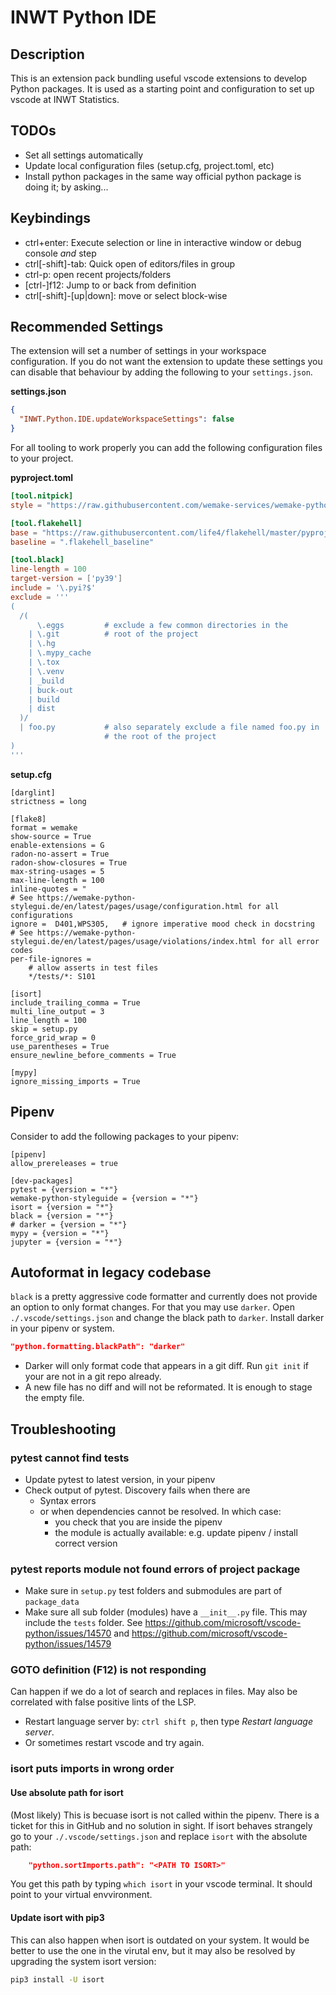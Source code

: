 # INWT Python IDE

## Description

This is an extension pack bundling useful vscode extensions to develop Python
packages. It is used as a starting point and configuration to set up vscode
at INWT Statistics.

## TODOs

- Set all settings automatically
- Update local configuration files (setup.cfg, project.toml, etc)
- Install python packages in the same way official python package is doing it;
  by asking...

## Keybindings

- ctrl+enter: Execute selection or line in interactive window or debug console
  _and_ step
- ctrl[-shift]-tab: Quick open of editors/files in group
- ctrl-p: open recent projects/folders
- [ctrl-]f12: Jump to or back from definition
- ctrl[-shift]-[up|down]: move or select block-wise

## Recommended Settings

The extension will set a number of settings in your workspace configuration. If you do not want the extension to update these settings you can disable that behaviour by adding the following to your `settings.json`.

**settings.json**

```json
{
  "INWT.Python.IDE.updateWorkspaceSettings": false
}
```

For all tooling to work properly you can add the following configuration files to your project.

**pyproject.toml**

```toml
[tool.nitpick]
style = "https://raw.githubusercontent.com/wemake-services/wemake-python-styleguide/master/styles/nitpick-style.toml"

[tool.flakehell]
base = "https://raw.githubusercontent.com/life4/flakehell/master/pyproject.toml"
baseline = ".flakehell_baseline"

[tool.black]
line-length = 100
target-version = ['py39']
include = '\.pyi?$'
exclude = '''
(
  /(
      \.eggs         # exclude a few common directories in the
    | \.git          # root of the project
    | \.hg
    | \.mypy_cache
    | \.tox
    | \.venv
    | _build
    | buck-out
    | build
    | dist
  )/
  | foo.py           # also separately exclude a file named foo.py in
                     # the root of the project
)
'''
```

**setup.cfg**

```
[darglint]
strictness = long

[flake8]
format = wemake
show-source = True
enable-extensions = G
radon-no-assert = True
radon-show-closures = True
max-string-usages = 5
max-line-length = 100
inline-quotes = "
# See https://wemake-python-stylegui.de/en/latest/pages/usage/configuration.html for all configurations
ignore =  D401,WPS305,   # ignore imperative mood check in docstring
# See https://wemake-python-stylegui.de/en/latest/pages/usage/violations/index.html for all error codes
per-file-ignores =
    # allow asserts in test files
    */tests/*: S101

[isort]
include_trailing_comma = True
multi_line_output = 3
line_length = 100
skip = setup.py
force_grid_wrap = 0
use_parentheses = True
ensure_newline_before_comments = True

[mypy]
ignore_missing_imports = True
```

## Pipenv

Consider to add the following packages to your pipenv:

```pipfile
[pipenv]
allow_prereleases = true

[dev-packages]
pytest = {version = "*"}
wemake-python-styleguide = {version = "*"}
isort = {version = "*"}
black = {version = "*"}
# darker = {version = "*"}
mypy = {version = "*"}
jupyter = {version = "*"}
```

## Autoformat in legacy codebase

`black` is a pretty aggressive code formatter and currently does not provide an
option to only format changes. For that you may use `darker`. Open
`./.vscode/settings.json` and change the black path to `darker`. Install darker
in your pipenv or system.

```json
"python.formatting.blackPath": "darker"
```

- Darker will only format code that appears in a git diff. Run `git init` if your are not in a git repo already.
- A new file has no diff and will not be reformated. It is enough to stage the empty file.

## Troubleshooting

### pytest cannot find tests

- Update pytest to latest version, in your pipenv
- Check output of pytest. Discovery fails when there are
  - Syntax errors
  - or when dependencies cannot be resolved. In which case:
    - you check that you are inside the pipenv
    - the module is actually available: e.g. update pipenv / install correct version

### pytest reports module not found errors of project package

- Make sure in `setup.py` test folders and submodules are part of `package_data`
- Make sure all sub folder (modules) have a `__init__.py` file. This may
  include the `tests` folder. See
  https://github.com/microsoft/vscode-python/issues/14570 and
  https://github.com/microsoft/vscode-python/issues/14579

### GOTO definition (F12) is not responding

Can happen if we do a lot of search and replaces in files. May also be correlated
with false positive lints of the LSP.

- Restart language server by: `ctrl shift p`, then type _Restart language
  server_.
- Or sometimes restart vscode and try again.

### isort puts imports in wrong order

#### Use absolute path for isort

(Most likely) This is becuase isort is not called within the pipenv. There is a
ticket for this in GitHub and no solution in sight. If isort behaves strangely
go to your `./.vscode/settings.json` and replace `isort` with the absolute path:

```json
    "python.sortImports.path": "<PATH TO ISORT>"
```

You get this path by typing `which isort` in your vscode terminal. It should
point to your virtual envvironment.

#### Update isort with pip3

This can also happen when isort is outdated on your system. It would be better
to use the one in the virutal env, but it may also be resolved by upgrading the
system isort version:

```sh
pip3 install -U isort
```
